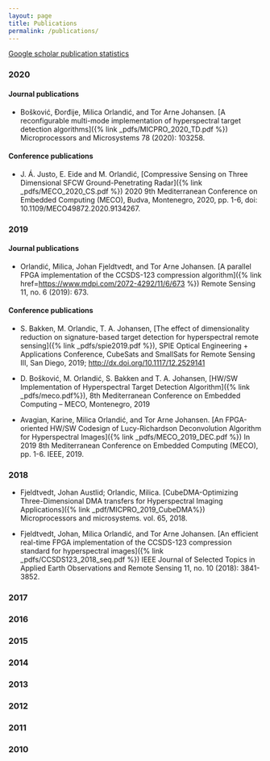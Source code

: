 ```yaml
---
layout: page
title: Publications
permalink: /publications/
---
```


[Google scholar publication statistics](https://scholar.google.no/citations?user=9QmGHaYAAAAJ&hl=en)



### 2020

#### Journal publications
- Bošković, Đorđije, Milica Orlandić, and Tor Arne Johansen. [A reconfigurable multi-mode implementation of hyperspectral target detection algorithms]({% link _pdfs/MICPRO_2020_TD.pdf %}) Microprocessors and Microsystems 78 (2020): 103258.

#### Conference publications
- J. Á. Justo, E. Eide and M. Orlandić, [Compressive Sensing on Three Dimensional SFCW Ground-Penetrating Radar]({% link _pdfs/MECO_2020_CS.pdf %}) 2020 9th Mediterranean Conference on Embedded Computing (MECO), Budva, Montenegro, 2020, pp. 1-6, doi: 10.1109/MECO49872.2020.9134267.

### 2019

#### Journal publications
- Orlandić, Milica, Johan Fjeldtvedt, and Tor Arne Johansen. [A parallel FPGA implementation of the CCSDS-123 compression algorithm]({% link href=https://www.mdpi.com/2072-4292/11/6/673 %}) Remote Sensing 11, no. 6 (2019): 673.

#### Conference publications
- S. Bakken, M. Orlandic, T. A. Johansen,
[The effect of dimensionality reduction on signature-based target detection for hyperspectral remote sensing]({% link _pdfs/spie2019.pdf %}),
SPIE Optical Engineering + Applications Conference, CubeSats and SmallSats for Remote Sensing III, San Diego, 2019; http://dx.doi.org/10.1117/12.2529141

- D. Bošković, M. Orlandić, S. Bakken and T. A. Johansen,
[HW/SW Implementation of Hyperspectral Target Detection Algorithm]({% link _pdfs/meco.pdf%}),
8th Mediterranean Conference on Embedded Computing – MECO, Montenegro, 2019

- Avagian, Karine, Milica Orlandić, and Tor Arne Johansen. [An FPGA-oriented HW/SW Codesign of Lucy-Richardson Deconvolution Algorithm for Hyperspectral Images]({% link _pdfs/MECO_2019_DEC.pdf %}) In 2019 8th Mediterranean Conference on Embedded Computing (MECO), pp. 1-6. IEEE, 2019.

### 2018
- Fjeldtvedt, Johan Austlid; Orlandic, Milica.  [CubeDMA-Optimizing Three-Dimensional DMA transfers for Hyperspectral Imaging Applications]({% link _pdf/MICPRO_2019_CubeDMA%}) Microprocessors and microsystems. vol. 65, 2018.

- Fjeldtvedt, Johan, Milica Orlandić, and Tor Arne Johansen. [An efficient real-time FPGA implementation of the CCSDS-123 compression standard for hyperspectral images]({% link _pdfs/CCSDS123_2018_seq.pdf %}) IEEE Journal of Selected Topics in Applied Earth Observations and Remote Sensing 11, no. 10 (2018): 3841-3852.

### 2017

### 2016

### 2015

### 2014

### 2013

### 2012

### 2011

### 2010

